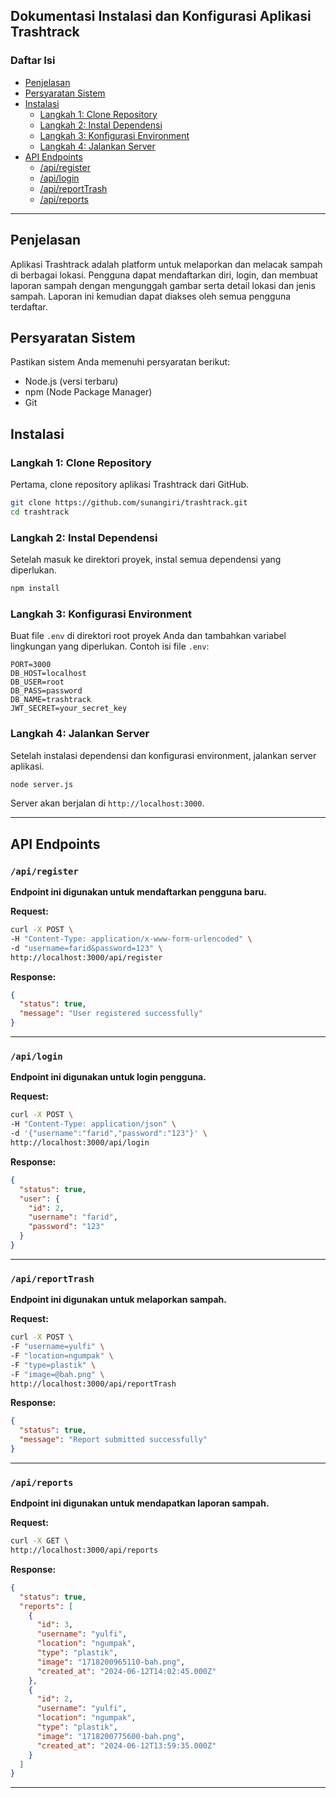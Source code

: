 ## Dokumentasi Instalasi dan Konfigurasi Aplikasi Trashtrack

### Daftar Isi

- [Penjelasan](#penjelasan)
- [Persyaratan Sistem](#persyaratan-sistem)
- [Instalasi](#instalasi)
  - [Langkah 1: Clone Repository](#langkah-1-clone-repository)
  - [Langkah 2: Instal Dependensi](#langkah-2-instal-dependensi)
  - [Langkah 3: Konfigurasi Environment](#langkah-3-konfigurasi-environment)
  - [Langkah 4: Jalankan Server](#langkah-4-jalankan-server)
- [API Endpoints](#api-endpoints)
  - [/api/register](#apiregister)
  - [/api/login](#apilogin)
  - [/api/reportTrash](#apireporttrash)
  - [/api/reports](#apireports)

---

## Penjelasan

Aplikasi Trashtrack adalah platform untuk melaporkan dan melacak sampah di berbagai lokasi. Pengguna dapat mendaftarkan diri, login, dan membuat laporan sampah dengan mengunggah gambar serta detail lokasi dan jenis sampah. Laporan ini kemudian dapat diakses oleh semua pengguna terdaftar.

## Persyaratan Sistem

Pastikan sistem Anda memenuhi persyaratan berikut:
- Node.js (versi terbaru)
- npm (Node Package Manager)
- Git

## Instalasi

### Langkah 1: Clone Repository

Pertama, clone repository aplikasi Trashtrack dari GitHub.

```bash
git clone https://github.com/sunangiri/trashtrack.git
cd trashtrack
```

### Langkah 2: Instal Dependensi

Setelah masuk ke direktori proyek, instal semua dependensi yang diperlukan.

```bash
npm install
```

### Langkah 3: Konfigurasi Environment

Buat file `.env` di direktori root proyek Anda dan tambahkan variabel lingkungan yang diperlukan. Contoh isi file `.env`:

```
PORT=3000
DB_HOST=localhost
DB_USER=root
DB_PASS=password
DB_NAME=trashtrack
JWT_SECRET=your_secret_key
```

### Langkah 4: Jalankan Server

Setelah instalasi dependensi dan konfigurasi environment, jalankan server aplikasi.

```bash
node server.js
```

Server akan berjalan di `http://localhost:3000`.

---

## API Endpoints

### `/api/register`

**Endpoint ini digunakan untuk mendaftarkan pengguna baru.**

**Request:**
```bash
curl -X POST \
-H "Content-Type: application/x-www-form-urlencoded" \
-d "username=farid&password=123" \
http://localhost:3000/api/register
```

**Response:**
```json
{
  "status": true,
  "message": "User registered successfully"
}
```

---

### `/api/login`

**Endpoint ini digunakan untuk login pengguna.**

**Request:**
```bash
curl -X POST \
-H "Content-Type: application/json" \
-d '{"username":"farid","password":"123"}' \
http://localhost:3000/api/login
```

**Response:**
```json
{
  "status": true,
  "user": {
    "id": 2,
    "username": "farid",
    "password": "123"
  }
}
```

---

### `/api/reportTrash`

**Endpoint ini digunakan untuk melaporkan sampah.**

**Request:**
```bash
curl -X POST \
-F "username=yulfi" \
-F "location=ngumpak" \
-F "type=plastik" \
-F "image=@bah.png" \
http://localhost:3000/api/reportTrash
```

**Response:**
```json
{
  "status": true,
  "message": "Report submitted successfully"
}
```

---

### `/api/reports`

**Endpoint ini digunakan untuk mendapatkan laporan sampah.**

**Request:**
```bash
curl -X GET \
http://localhost:3000/api/reports
```

**Response:**
```json
{
  "status": true,
  "reports": [
    {
      "id": 3,
      "username": "yulfi",
      "location": "ngumpak",
      "type": "plastik",
      "image": "1718200965110-bah.png",
      "created_at": "2024-06-12T14:02:45.000Z"
    },
    {
      "id": 2,
      "username": "yulfi",
      "location": "ngumpak",
      "type": "plastik",
      "image": "1718200775600-bah.png",
      "created_at": "2024-06-12T13:59:35.000Z"
    }
  ]
}
```

---
